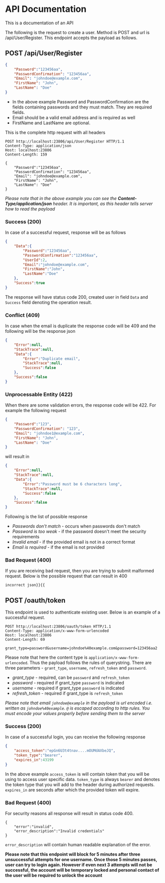 # API Documentation

This is a documentation of an API

The following is the request to create a user. Method is POST and url is /api/User/Register. This endpoint accepts the payload as follows.

## POST /api/User/Register
```json
{
    "Password":"123456aa",
    "PasswordConfirmation": "123456aa",
    "Email": "johndoe@example.com",
    "FirstName": "John",
    "LastName": "Doe"
}
```

* In the above example Password and PasswordConfirmation are the fields containing passwords and they must match. They are required fields.
* Email should be a valid email address and is required as well
* FirstName and LastName are optional.

This is the complete http request with all headers

```
POST http://localhost:23806/api/User/Register HTTP/1.1
Content-Type: application/json
Host: localhost:23806
Content-Length: 159

{
    "Password":"123456aa",
    "PasswordConfirmation": "123456aa",
    "Email": "johndoe@example.com",
    "FirstName": "John",
    "LastName": "Doe"
}
```

*Please note that in the above example you can see the __Content-Type/application/json__ header. It is important, as this header tells server how to read the payload*

### Success (200)

In case of a successful request, response will be as follows

```json
{
    "Data":{
		"Password":"123456aa",
		"PasswordConfirmation":"123456aa",
		"UserId":2,
		"Email":"johndoe@example.com",
		"FirstName":"John",
		"LastName":"Doe"
	},
	"Success":true
}
```

The response will have status code 200, created user in field `Data` and `Success` field denoting the operation result.

### Conflict (409)

In case when the email is duplicate the response code will be 409 and the following will be the response json

```json
{
    "Error":null,
	"StackTrace":null,
	"Data":{
		"Error":"Duplicate email",
		"StackTrace":null,
		"Success":false
	},
	"Success":false
}
```

### Unprocessable Entity (422)

When there are some validation errors, the response code will be 422. For example the following request

```json
{
    "Password":"123",
    "PasswordConfirmation": "123",
    "Email": "johndoe1@example.com",
    "FirstName": "John",
    "LastName": "Doe"
}
```

will result in 

```json
{
    "Error":null,
	"StackTrace":null,
	"Data":{
		"Error":"Password must be 6 characters long",
		"StackTrace":null,
		"Success":false
	},
	"Success":false
}
```

Following is the list of possible response

* *Passwords don't match* - occurs when passwords don't match
* *Password is too weak* - if the password doesn't meet the security requirements
* *Invalid email* - if the provided email is not in a correct format
* *Email is required* - if the email is not provided

### Bad Request (400)

If you are receiving bad request, then you are trying to submit malformed request. Below is the possible request that can result in 400

```
incorrect json}}{{
```

## POST /oauth/token

This endpoint is used to authenticate existing user. Below is an example of a successful request.

```
POST http://localhost:23806/oauth/token HTTP/1.1
Content-Type: application/x-www-form-urlencoded
Host: localhost:23806
Content-Length: 69

grant_type=password&username=johndoe%40example.com&password=123456aa2
```

Please note that here the content type is `application/x-www-form-urlencoded`. Thus the payload follows the rules of querystring.
There are three parameters - `grant_type`, `username`, `refresh_token` and `password`. 

* *grant_type* - required, can be `password` and `refresh_token`
* *password* - required if grant_type `password` is indicated
* *username* - required if grant_type `password` is indicated
* *refresh_token* - required if grant_type is `refresh_token`

*Please note that email `johndoe@example` in the payload is url encoded i.e. written as `johndoe%40example`. `@` is escaped according to http rules. You must encode your values properly before sending them to the server*

### Success (200)

In case of a successful login, you can receive the following response

```json
{
	"access_token":"epGn6U3t4tnav....mOUMdAXbeJQ",
	"token_type":"bearer",
	"expires_in":43199
}
```

In the above example `access_token` is will contain token that you will be using to access user specific data. `token_type` is always `bearer` and denotes the token type that you will add to the header during authorized requests. `expires_in` are seconds after which the provided token will expire. 


### Bad Request (400)

For security reasons all response will result in status code 400. 

```
{ 
    "error":"invalid",
	"error_description":"Invalid credentials" 
}
```

`error_description` will contain human readable explanation of the error. 

**Please note that this endpoint will block for 5 minutes after three unsuccessful attempts for one username. Once those 5 minutes passes, user can try to login again. However if even next 3 attempts will not be successful, the account will be temporary locked and personal contact of the user will be required to unlock the account**
